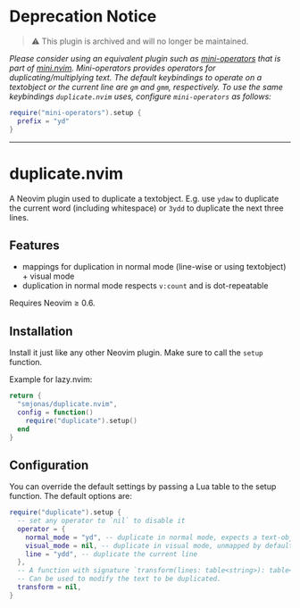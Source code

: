 # Deprecation Notice
> :warning: This plugin is archived and will no longer be maintained.

*Please consider using an equivalent plugin such as [mini-operators](https://github.com/echasnovski/mini.nvim/blob/main/readmes/mini-operators.md) that is part of [mini.nvim](https://github.com/echasnovski/mini.nvim).
Mini-operators provides operators for duplicating/multiplying text.
The default keybindings to operate on a textobject or the current line are `gm` and `gmm`, respectively.
To use the same keybindings `duplicate.nvim` uses, configure `mini-operators` as follows:*
```lua
require("mini-operators").setup {
  prefix = "yd"
}
```
---

# duplicate.nvim

A Neovim plugin used to duplicate a textobject.
E.g. use `ydaw` to duplicate the current word (including whitespace) or `3ydd` to duplicate the next three lines.

## Features
- mappings for duplication in normal mode (line-wise or using textobject) + visual mode
- duplication in normal mode respects `v:count` and is dot-repeatable

Requires Neovim ≥ 0.6.

## Installation
Install it just like any other Neovim plugin. Make sure to call the `setup` function.

Example for lazy.nvim:
```lua
return {
  "smjonas/duplicate.nvim",
  config = function()
    require("duplicate").setup()
  end
}
```

## Configuration
You can override the default settings by passing a Lua table to the setup function. The default options are:
```lua
require("duplicate").setup {
  -- set any operator to `nil` to disable it
  operator = {
    normal_mode = "yd", -- duplicate in normal mode, expects a text-object
    visual_mode = nil, -- duplicate in visual mode, unmapped by default
    line = "ydd", -- duplicate the current line
  },
  -- A function with signature `transform(lines: table<string>): table<string>`.
  -- Can be used to modify the text to be duplicated.
  transform = nil,
}
```
